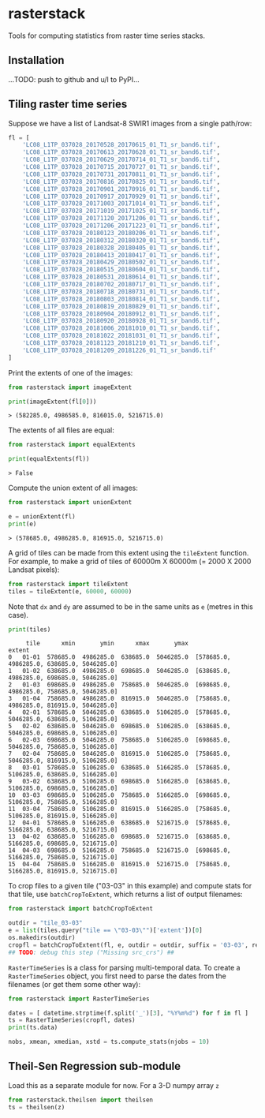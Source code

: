 rasterstack
===========

Tools for computing statistics from raster time series stacks.

## Installation

...TODO: push to github and u/l to PyPI...

## Tiling raster time series

Suppose we have a list of Landsat-8 SWIR1 images from a single path/row:

```python
fl = [
    'LC08_L1TP_037028_20170528_20170615_01_T1_sr_band6.tif',
    'LC08_L1TP_037028_20170613_20170628_01_T1_sr_band6.tif',
    'LC08_L1TP_037028_20170629_20170714_01_T1_sr_band6.tif',
    'LC08_L1TP_037028_20170715_20170727_01_T1_sr_band6.tif',
    'LC08_L1TP_037028_20170731_20170811_01_T1_sr_band6.tif',
    'LC08_L1TP_037028_20170816_20170825_01_T1_sr_band6.tif',
    'LC08_L1TP_037028_20170901_20170916_01_T1_sr_band6.tif',
    'LC08_L1TP_037028_20170917_20170929_01_T1_sr_band6.tif',
    'LC08_L1TP_037028_20171003_20171014_01_T1_sr_band6.tif',
    'LC08_L1TP_037028_20171019_20171025_01_T1_sr_band6.tif',
    'LC08_L1TP_037028_20171120_20171206_01_T1_sr_band6.tif',
    'LC08_L1TP_037028_20171206_20171223_01_T1_sr_band6.tif',
    'LC08_L1TP_037028_20180123_20180206_01_T1_sr_band6.tif',
    'LC08_L1TP_037028_20180312_20180320_01_T1_sr_band6.tif',
    'LC08_L1TP_037028_20180328_20180405_01_T1_sr_band6.tif',
    'LC08_L1TP_037028_20180413_20180417_01_T1_sr_band6.tif',
    'LC08_L1TP_037028_20180429_20180502_01_T1_sr_band6.tif',
    'LC08_L1TP_037028_20180515_20180604_01_T1_sr_band6.tif',
    'LC08_L1TP_037028_20180531_20180614_01_T1_sr_band6.tif',
    'LC08_L1TP_037028_20180702_20180717_01_T1_sr_band6.tif',
    'LC08_L1TP_037028_20180718_20180731_01_T1_sr_band6.tif',
    'LC08_L1TP_037028_20180803_20180814_01_T1_sr_band6.tif',
    'LC08_L1TP_037028_20180819_20180829_01_T1_sr_band6.tif',
    'LC08_L1TP_037028_20180904_20180912_01_T1_sr_band6.tif',
    'LC08_L1TP_037028_20180920_20180928_01_T1_sr_band6.tif',
    'LC08_L1TP_037028_20181006_20181010_01_T1_sr_band6.tif',
    'LC08_L1TP_037028_20181022_20181031_01_T1_sr_band6.tif',
    'LC08_L1TP_037028_20181123_20181210_01_T1_sr_band6.tif',
    'LC08_L1TP_037028_20181209_20181226_01_T1_sr_band6.tif'
]
```

Print the extents of one of the images:

```python
from rasterstack import imageExtent

print(imageExtent(fl[0]))
```

```
> (582285.0, 4986585.0, 816015.0, 5216715.0)
```

The extents of all files are equal:

```python
from rasterstack import equalExtents

print(equalExtents(fl))
```

```
> False
```

Compute the union extent of all images:

```python
from rasterstack import unionExtent

e = unionExtent(fl)
print(e)
```

```
> (578685.0, 4986285.0, 816915.0, 5216715.0)
```

A grid of tiles can be made from this extent using the ```tileExtent``` function. For example, to make a grid of tiles of 60000m X 60000m (= 2000 X 2000 Landsat pixels):

```python
from rasterstack import tileExtent
tiles = tileExtent(e, 60000, 60000)
```

Note that ```dx``` and ```dy``` are assumed to be in the same units as ```e``` (metres in this case).

```python
print(tiles)
```
```
     tile      xmin       ymin      xmax       ymax                                      extent
0   01-01  578685.0  4986285.0  638685.0  5046285.0  [578685.0, 4986285.0, 638685.0, 5046285.0]
1   01-02  638685.0  4986285.0  698685.0  5046285.0  [638685.0, 4986285.0, 698685.0, 5046285.0]
2   01-03  698685.0  4986285.0  758685.0  5046285.0  [698685.0, 4986285.0, 758685.0, 5046285.0]
3   01-04  758685.0  4986285.0  816915.0  5046285.0  [758685.0, 4986285.0, 816915.0, 5046285.0]
4   02-01  578685.0  5046285.0  638685.0  5106285.0  [578685.0, 5046285.0, 638685.0, 5106285.0]
5   02-02  638685.0  5046285.0  698685.0  5106285.0  [638685.0, 5046285.0, 698685.0, 5106285.0]
6   02-03  698685.0  5046285.0  758685.0  5106285.0  [698685.0, 5046285.0, 758685.0, 5106285.0]
7   02-04  758685.0  5046285.0  816915.0  5106285.0  [758685.0, 5046285.0, 816915.0, 5106285.0]
8   03-01  578685.0  5106285.0  638685.0  5166285.0  [578685.0, 5106285.0, 638685.0, 5166285.0]
9   03-02  638685.0  5106285.0  698685.0  5166285.0  [638685.0, 5106285.0, 698685.0, 5166285.0]
10  03-03  698685.0  5106285.0  758685.0  5166285.0  [698685.0, 5106285.0, 758685.0, 5166285.0]
11  03-04  758685.0  5106285.0  816915.0  5166285.0  [758685.0, 5106285.0, 816915.0, 5166285.0]
12  04-01  578685.0  5166285.0  638685.0  5216715.0  [578685.0, 5166285.0, 638685.0, 5216715.0]
13  04-02  638685.0  5166285.0  698685.0  5216715.0  [638685.0, 5166285.0, 698685.0, 5216715.0]
14  04-03  698685.0  5166285.0  758685.0  5216715.0  [698685.0, 5166285.0, 758685.0, 5216715.0]
15  04-04  758685.0  5166285.0  816915.0  5216715.0  [758685.0, 5166285.0, 816915.0, 5216715.0]
```

To crop files to a given tile ("03-03" in this example) and compute stats for that tile, use ```batchCropToExtent```, which returns a list of output filenames:

```python
from rasterstack import batchCropToExtent

outdir = "tile_03-03"
e = list(tiles.query("tile == \"03-03\"")['extent'])[0]
os.makedirs(outdir)
cropfl = batchCropToExtent(fl, e, outdir = outdir, suffix = '03-03', res = 30, njobs = 8, verbose = 0)
## TODO: debug this step ("Missing src_crs") ##
```

```RasterTimeSeries``` is a class for parsing multi-temporal data. To create a ```RasterTimeSeries``` object, you first need to parse the dates from the filenames (or get them some other way):

```python
from rasterstack import RasterTimeSeries

dates = [ datetime.strptime(f.split('_')[3], "%Y%m%d") for f in fl ]
ts = RasterTimeSeries(cropfl, dates)
print(ts.data)
```


```python
nobs, xmean, xmedian, xstd = ts.compute_stats(njobs = 10)
```


## Theil-Sen Regression sub-module

Load this as a separate module for now. For a 3-D numpy array `z`

```python
from rasterstack.theilsen import theilsen
ts = theilsen(z)
```



